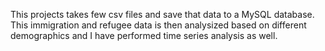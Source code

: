 This projects takes few csv files and save that data to a MySQL database. This immigration and refugee data is then analysized based on different demographics and I have performed time series analysis as well.
